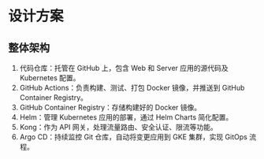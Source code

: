 # 设计方案


## 整体架构

1.	代码仓库：托管在 GitHub 上，包含 Web 和 Server 应用的源代码及 Kubernetes 配置。
2.	GitHub Actions：负责构建、测试、打包 Docker 镜像，并推送到 GitHub Container Registry。
3.	GitHub Container Registry：存储构建好的 Docker 镜像。
4.	Helm：管理 Kubernetes 应用的部署，通过 Helm Charts 简化配置。
5.	Kong：作为 API 网关，处理流量路由、安全认证、限流等功能。
6.	Argo CD：持续监控 Git 仓库，自动将变更应用到 GKE 集群，实现 GitOps 流程。


## 

